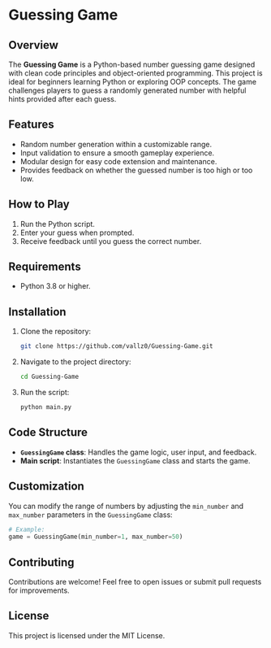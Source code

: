 # Guessing Game

## Overview
The **Guessing Game** is a Python-based number guessing game designed with clean code principles and object-oriented programming. This project is ideal for beginners learning Python or exploring OOP concepts. The game challenges players to guess a randomly generated number with helpful hints provided after each guess.

## Features
- Random number generation within a customizable range.
- Input validation to ensure a smooth gameplay experience.
- Modular design for easy code extension and maintenance.
- Provides feedback on whether the guessed number is too high or too low.

## How to Play
1. Run the Python script.
2. Enter your guess when prompted.
3. Receive feedback until you guess the correct number.

## Requirements
- Python 3.8 or higher.

## Installation
1. Clone the repository:
   ```bash
   git clone https://github.com/vallz0/Guessing-Game.git
   ```
2. Navigate to the project directory:
   ```bash
   cd Guessing-Game
   ```
3. Run the script:
   ```bash
   python main.py
   ```

## Code Structure
- **`GuessingGame` class**: Handles the game logic, user input, and feedback.
- **Main script**: Instantiates the `GuessingGame` class and starts the game.

## Customization
You can modify the range of numbers by adjusting the `min_number` and `max_number` parameters in the `GuessingGame` class:
```python
# Example:
game = GuessingGame(min_number=1, max_number=50)
```

## Contributing
Contributions are welcome! Feel free to open issues or submit pull requests for improvements.

## License
This project is licensed under the MIT License.
